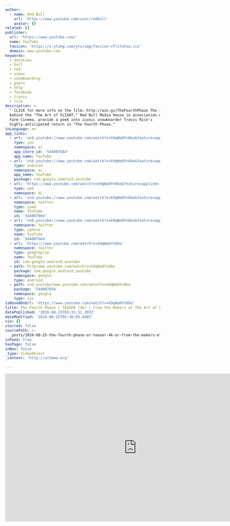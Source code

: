 ```yaml
---
author:
  - name: Red Bull
    url: 'https://www.youtube.com/user/redbull'
    avatar: {}
related: []
publisher:
  url: 'https://www.youtube.com/'
  name: YouTube
  favicon: 'https://s.ytimg.com/yts/img/favicon-vflz7uhzw.ico'
  domain: www.youtube.com
keywords:
  - duration
  - bull
  - red
  - views
  - snowboarding
  - gopro
  - http
  - facebook
  - travis
  - rice
description: >-
  " CLICK for more info on the film: http://win.gs/TheFourthPhase The innovators
  behind the "The Art of FLIGHT," Red Bull Media House in association with Brain
  Farm Cinema, provide a peek into iconic snowboarder Travis Rice's
  highly-anticipated return in "The Fourth Phase."
inLanguage: en
app_links:
  - url: 'vnd.youtube://www.youtube.com/watch?v=k9qWa0Yn6bo&feature=applinks'
    type: ios
    namespace: ai
    app_store_id: '544007664'
    app_name: YouTube
  - url: 'vnd.youtube://www.youtube.com/watch?v=k9qWa0Yn6bo&feature=applinks'
    type: android
    namespace: ai
    app_name: YouTube
    package: com.google.android.youtube
  - url: 'https://www.youtube.com/watch?v=k9qWa0Yn6bo&feature=applinks'
    type: web
    namespace: ai
  - url: 'vnd.youtube://www.youtube.com/watch?v=k9qWa0Yn6bo&feature=applinks'
    namespace: twitter
    type: ipad
    name: YouTube
    id: '544007664'
  - url: 'vnd.youtube://www.youtube.com/watch?v=k9qWa0Yn6bo&feature=applinks'
    namespace: twitter
    type: iphone
    name: YouTube
    id: '544007664'
  - url: 'https://www.youtube.com/watch?v=k9qWa0Yn6bo'
    namespace: twitter
    type: googleplay
    name: YouTube
    id: com.google.android.youtube
  - path: http/www.youtube.com/watch?v=k9qWa0Yn6bo
    package: com.google.android.youtube
    namespace: google
    type: android
  - path: vnd.youtube/www.youtube.com/watch?v=k9qWa0Yn6bo
    package: '544007664'
    namespace: google
    type: ios
isBasedOnUrl: 'https://www.youtube.com/watch?v=k9qWa0Yn6bo'
title: The Fourth Phase | TEASER (4k) | From the Makers of The Art of FLIGHT
datePublished: '2016-08-25T05:33:31.393Z'
dateModified: '2016-08-25T05:30:05.440Z'
via: {}
starred: false
sourcePath: >-
  _posts/2016-08-25-the-fourth-phase-or-teaser-4k-or-from-the-makers-of-the-art.md
inFeed: true
hasPage: false
inNav: false
_type: VideoObject
_context: 'http://schema.org'

---
```

<iframe src="https://cdn.embedly.com/widgets/media.html?src=https%3A%2F%2Fwww.youtube.com%2Fembed%2Fk9qWa0Yn6bo%3Ffeature%3Doembed&amp;url=http%3A%2F%2Fwww.youtube.com%2Fwatch%3Fv%3Dk9qWa0Yn6bo&amp;image=https%3A%2F%2Fi.ytimg.com%2Fvi%2Fk9qWa0Yn6bo%2Fhqdefault.jpg&amp;key=b7d04c9b404c499eba89ee7072e1c4f7&amp;type=text%2Fhtml&amp;schema=youtube" width="854" height="480" scrolling="no" frameborder="0" allowfullscreen="" style=""></iframe>